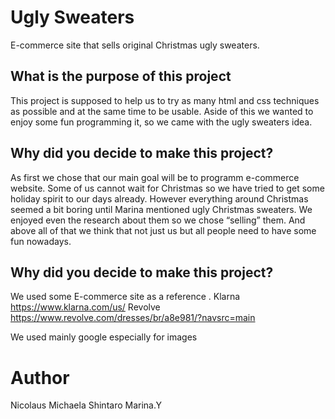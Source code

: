 # Ugly Sweaters
 
E-commerce site that sells original Christmas ugly sweaters.
 
 
## What is the purpose of this project
 
This project is supposed to help us to try as many html and css techniques as possible and at the same time to be usable. Aside of this we wanted to enjoy some fun programming it, so we came with the ugly sweaters idea.

 
## Why did you decide to make this project?

As first we chose that our main goal will be to programm e-commerce website. Some of us cannot wait for Christmas so we have tried to get some holiday spirit to our days already. However everything around Christmas seemed a bit boring until Marina mentioned ugly Christmas sweaters. We enjoyed even the research about them so we chose “selling” them.
And above all of that we think that not just us but all people need to have some fun nowadays. 


## Why did you decide to make this project?

We used some E-commerce site as a reference . 
Klarna
https://www.klarna.com/us/
Revolve
https://www.revolve.com/dresses/br/a8e981/?navsrc=main

We used mainly google especially for images


# Author
 
Nicolaus
Michaela
Shintaro
Marina.Y
